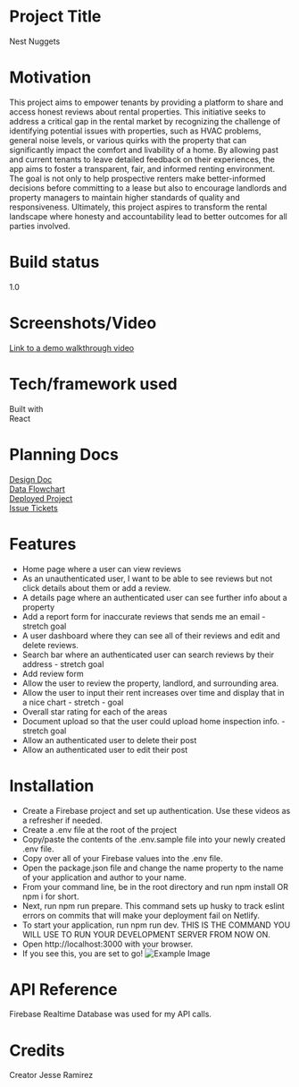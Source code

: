 # **Project Title**  
Nest Nuggets  

# **Motivation**  
This project aims to empower tenants by providing a platform to share and access honest reviews about rental properties. This initiative seeks to address a critical gap in the rental market by recognizing the challenge of identifying potential issues with properties, such as HVAC problems, general noise levels, or various quirks with the property that can significantly impact the comfort and livability of a home. By allowing past and current tenants to leave detailed feedback on their experiences, the app aims to foster a transparent, fair, and informed renting environment. The goal is not only to help prospective renters make better-informed decisions before committing to a lease but also to encourage landlords and property managers to maintain higher standards of quality and responsiveness. Ultimately, this project aspires to transform the rental landscape where honesty and accountability lead to better outcomes for all parties involved.

# **Build status**  
1.0  

# **Screenshots/Video**  
[Link to a demo walkthrough video](https://drive.google.com/file/d/1dGiXw3o6N1XQfL06IbAocRQ9JDfGc6zL/view?usp=sharing)  

# **Tech/framework used**  
Built with  
React  

# **Planning Docs**  
[Design Doc](https://drive.google.com/file/d/1y_8Nk5bb_w8uC-CBfwz9N1xtQcoyLFZO/view?usp=sharing)  
[Data Flowchart](https://drawsql.app/teams/jesses-team-7/diagrams/nest-nuggets)  
[Deployed Project](https://deploy-preview-49--nestnuggets.netlify.app/)  
[Issue Tickets](https://github.com/jgramirez0210/NestNuggets/issues)  

# **Features**  
- Home page where a user can view reviews  
- As an unauthenticated user, I want to be able to see reviews but not click details about them or add a review.  
- A details page where an authenticated user can see further info about a property   
- Add a report form for inaccurate reviews that sends me an email - stretch goal   
- A user dashboard where they can see all of their reviews and edit and delete reviews.   
- Search bar where an authenticated user can search reviews by their address - stretch goal  
- Add review form  
- Allow the user to review the property, landlord, and surrounding area.  
- Allow the user to input their rent increases over time and display that in a nice chart - stretch - goal  
- Overall star rating for each of the areas   
- Document upload so that the user could upload home inspection info. - stretch goal  
- Allow an authenticated user to delete their post  
- Allow an authenticated user to edit their post  

# **Installation**
- Create a Firebase project and set up authentication. Use these videos as a refresher if needed.
- Create a .env file at the root of the project
- Copy/paste the contents of the .env.sample file into your newly created .env file.
- Copy over all of your Firebase values into the .env file.
- Open the package.json file and change the name property to the name of your application and author to your name.
- From your command line, be in the root directory and run npm install OR npm i for short.
- Next, run npm run prepare. This command sets up husky to track eslint errors on commits that will make your deployment fail on Netlify.
- To start your application, run npm run dev. THIS IS THE COMMAND YOU WILL USE TO RUN YOUR DEVELOPMENT SERVER FROM NOW ON.
- Open http://localhost:3000 with your browser.
- If you see this, you are set to go! ![Example Image](https://user-images.githubusercontent.com/29741570/177615077-9b6a75bc-0260-4d29-bb88-bd95a3140687.png)

# **API Reference**
Firebase Realtime Database was used for my API calls.

# **Credits**
Creator Jesse Ramirez

  
